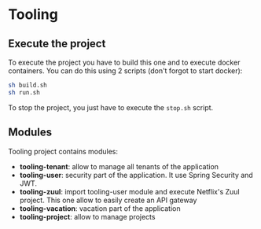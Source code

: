 # Tooling

## Execute the project 

To execute the project you have to build this one and to execute docker containers. You can do this using 2 scripts (don't forgot to start docker):
```bash
sh build.sh
sh run.sh
```

To stop the project, you just have to execute the ```stop.sh``` script.

## Modules 

Tooling project contains modules:
- **tooling-tenant**: allow to manage all tenants of the application
- **tooling-user**: security part of the application. It use Spring Security and JWT.  
- **tooling-zuul**: import tooling-user module and execute Netflix's Zuul project. This one allow to easily create an API gateway 
- **tooling-vacation**: vacation part of the application
- **tooling-project**: allow to manage projects
